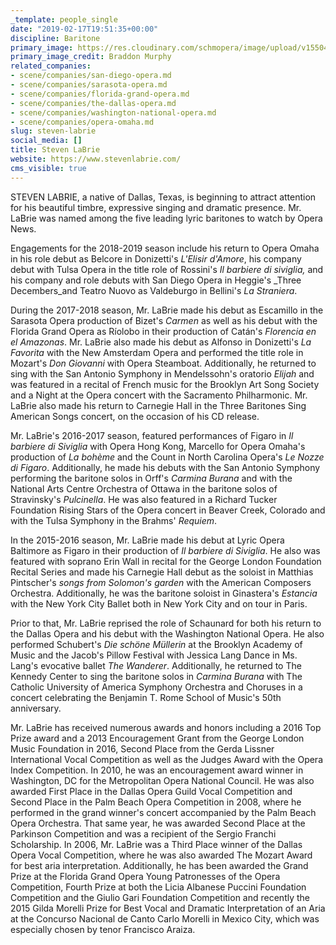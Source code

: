 ```yaml
---
_template: people_single
date: "2019-02-17T19:51:35+00:00"
discipline: Baritone
primary_image: https://res.cloudinary.com/schmopera/image/upload/v1550433019/media/2019/02/StevenLaBrie.jpg
primary_image_credit: Braddon Murphy
related_companies:
- scene/companies/san-diego-opera.md
- scene/companies/sarasota-opera.md
- scene/companies/florida-grand-opera.md
- scene/companies/the-dallas-opera.md
- scene/companies/washington-national-opera.md
- scene/companies/opera-omaha.md
slug: steven-labrie
social_media: []
title: Steven LaBrie
website: https://www.stevenlabrie.com/
cms_visible: true
---
```

STEVEN LABRIE, a native of Dallas, Texas, is beginning to attract attention for his beautiful timbre, expressive singing and dramatic presence. Mr. LaBrie was named among the five leading lyric baritones to watch by Opera News.

Engagements for the 2018-2019 season include his return to Opera Omaha in his role debut as Belcore in Donizetti's _L'Elisir d'Amore_, his company debut with Tulsa Opera in the title role of Rossini's _Il barbiere di siviglia,_ and his company and role debuts with San Diego Opera in Heggie's _Three Decembers_and Teatro Nuovo as Valdeburgo in Bellini's _La Straniera_.

During the 2017-2018 season, Mr. LaBrie made his debut as Escamillo in the Sarasota Opera production of Bizet's _Carmen_ as well as his debut with the Florida Grand Opera as Ríolobo in their production of Catán's _Florencia en el Amazonas_. Mr. LaBrie also made his debut as Alfonso in Donizetti's _La Favorita_ with the New Amsterdam Opera and performed the title role in Mozart's _Don Giovanni_ with Opera Steamboat. Additionally, he returned to sing with the San Antonio Symphony in Mendelssohn's oratorio _Elijah_ and was featured in a recital of French music for the Brooklyn Art Song Society and a Night at the Opera concert with the Sacramento Philharmonic. Mr. LaBrie also made his return to Carnegie Hall in the Three Baritones Sing American Songs concert, on the occasion of his CD release.

Mr. LaBrie's 2016-2017 season, featured performances of Figaro in _Il barbiere di Siviglia_ with Opera Hong Kong, Marcello for Opera Omaha's production of _La bohème_ and the Count in North Carolina Opera's _Le Nozze di Figaro_. Additionally, he made his debuts with the San Antonio Symphony performing the baritone solos in Orff's _Carmina Burana_ and with the National Arts Centre Orchestra of Ottawa in the baritone solos of Stravinsky's _Pulcinella_. He was also featured in a Richard Tucker Foundation Rising Stars of the Opera concert in Beaver Creek, Colorado and with the Tulsa Symphony in the Brahms' _Requiem_.

In the 2015-2016 season, Mr. LaBrie made his debut at Lyric Opera Baltimore as Figaro in their production of _Il barbiere di Siviglia_. He also was featured with soprano Erin Wall in recital for the George London Foundation Recital Series and made his Carnegie Hall debut as the soloist in Matthias Pintscher's _songs from Solomon's garden_ with the American Composers Orchestra. Additionally, he was the baritone soloist in Ginastera's _Estancia_ with the New York City Ballet both in New York City and on tour in Paris.

Prior to that, Mr. LaBrie reprised the role of Schaunard for both his return to the Dallas Opera and his debut with the Washington National Opera. He also performed Schubert's _Die schöne Müllerin_ at the Brooklyn Academy of Music and the Jacob's Pillow Festival with Jessica Lang Dance in Ms. Lang's evocative ballet _The Wanderer_. Additionally, he returned to The Kennedy Center to sing the baritone solos in _Carmina Burana_ with The Catholic University of America Symphony Orchestra and Choruses in a concert celebrating the Benjamin T. Rome School of Music's 50th anniversary.

Mr. LaBrie has received numerous awards and honors including a 2016 Top Prize award and a 2013 Encouragement Grant from the George London Music Foundation in 2016, Second Place from the Gerda Lissner International Vocal Competition as well as the Judges Award with the Opera Index Competition. In 2010, he was an encouragement award winner in Washington, DC for the Metropolitan Opera National Council. He was also awarded First Place in the Dallas Opera Guild Vocal Competition and Second Place in the Palm Beach Opera Competition in 2008, where he performed in the grand winner's concert accompanied by the Palm Beach Opera Orchestra. That same year, he was awarded Second Place at the Parkinson Competition and was a recipient of the Sergio Franchi Scholarship. In 2006, Mr. LaBrie was a Third Place winner of the Dallas Opera Vocal Competition, where he was also awarded The Mozart Award for best aria interpretation. Additionally, he has been awarded the Grand Prize at the Florida Grand Opera Young Patronesses of the Opera Competition, Fourth Prize at both the Licia Albanese Puccini Foundation Competition and the Giulio Gari Foundation Competition and recently the 2015 Gilda Morelli Prize for Best Vocal and Dramatic Interpretation of an Aria at the Concurso Nacional de Canto Carlo Morelli in Mexico City, which was especially chosen by tenor Francisco Araiza.